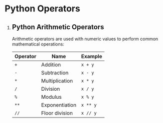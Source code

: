 # Python Operators
<!DOCTYPE html>
<html>
<body>
    <ol>
        <li>
            <h2>Python Arithmetic Operators</h2>
            <p>Arithmetic operators are used with numeric values to perform common mathematical operations:</p>
            <table>
                <thead>
                    <tr>
                        <th>Operator</th>
                        <th>Name</th>
                        <th>Example</th>
                    </tr>
                </thead>
                <tbody>
                    <tr>
                        <td><code>+</code></td>
                        <td>Addition</td>
                        <td><code>x + y</code></td>
                    </tr>
                    <tr>
                        <td><code>-</code></td>
                        <td>Subtraction</td>
                        <td><code>x - y</code></td>
                    </tr>
                    <tr>
                        <td><code>*</code></td>
                        <td>Multiplication</td>
                        <td><code>x * y</code></td>
                    </tr>
                    <tr>
                        <td><code>/</code></td>
                        <td>Division</td>
                        <td><code>x / y</code></td>
                    </tr>
                    <tr>
                        <td><code>%</code></td>
                        <td>Modulus</td>
                        <td><code>x % y</code></td>
                    </tr>
                    <tr>
                        <td><code>**</code></td>
                        <td>Exponentiation</td>
                        <td><code>x ** y</code></td>
                    </tr>
                    <tr>
                        <td><code>//</code></td>
                        <td>Floor division</td>
                        <td><code>x // y</code></td>
                    </tr>
                </tbody>
            </table>
        </li>
    </ol>
</body>
</html>
